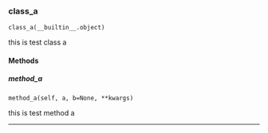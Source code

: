 ### class_a

```
class_a(__builtin__.object)
```

this is test class a 


#### Methods

##### method_a

```
method_a(self, a, b=None, **kwargs)
```

this is test method a 

---
